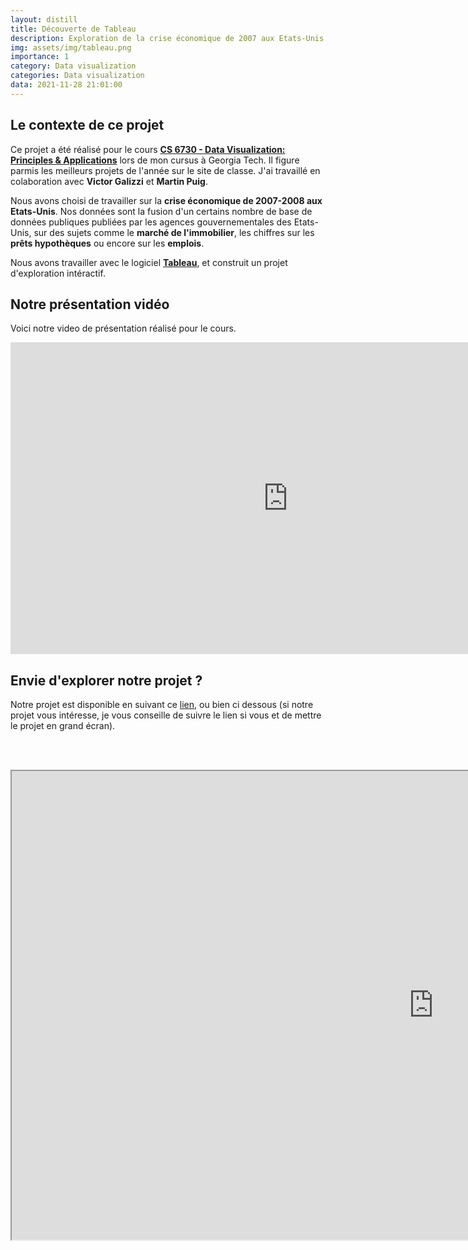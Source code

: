```yaml
---
layout: distill
title: Découverte de Tableau
description: Exploration de la crise économique de 2007 aux Etats-Unis
img: assets/img/tableau.png
importance: 1
category: Data visualization
categories: Data visualization
data: 2021-11-28 21:01:00
---
```


## Le contexte de ce projet

Ce projet a été réalisé pour le cours [**CS 6730 - Data Visualization: Principles & Applications**](https://faculty.cc.gatech.edu/~stasko/6730/) lors de mon cursus à Georgia Tech. Il figure parmis les meilleurs projets de l'année sur le site de classe. 
J'ai travaillé en colaboration avec **Victor Galizzi** et **Martin Puig**.

Nous avons choisi de travailler sur la **crise économique de 2007-2008 aux Etats-Unis**. Nos données sont la fusion d'un certains nombre de base de données publiques publiées par les agences gouvernementales des Etats-Unis, sur des sujets comme le **marché de l'immobilier**, les chiffres sur les **prêts hypothèques** ou encore sur les **emplois**.

Nous avons travailler avec le logiciel [**Tableau**](https://www.tableau.com/fr-fr), et construit un projet d'exploration intéractif.

## Notre présentation vidéo

Voici notre video de présentation réalisé pour le cours.

<div class="l-screen">
    <div style="text-align:center">
    <iframe width="887" height="499" src="https://www.youtube.com/embed/CwQSJmvboBg" title="dataviz" frameborder="0" allow="accelerometer; autoplay; clipboard-write; encrypted-media; gyroscope; picture-in-picture" allowfullscreen></iframe>
    </div>
</div>



## Envie d'explorer notre projet ? 

Notre projet est disponible en suivant ce [lien](https://public.tableau.com/app/profile/th.o.galizzi/viz/CS6730-2007Crisis/Introduction), ou bien ci dessous (si notre projet vous intéresse, je vous conseille de suivre le lien si vous et de mettre le projet en grand écran). 

<br/><br/>


<div class="l-screen">
    <div style="text-align:center">
        <iframe src="https://public.tableau.com/views/CS6730-2007Crisis/Introduction?:language=fr-FR&:display_count=n&:origin=viz_share_link:showVizHome=no&:embed=true"  width="1350" height="750" ></iframe>
    </div>
</div>

<br/><br/>